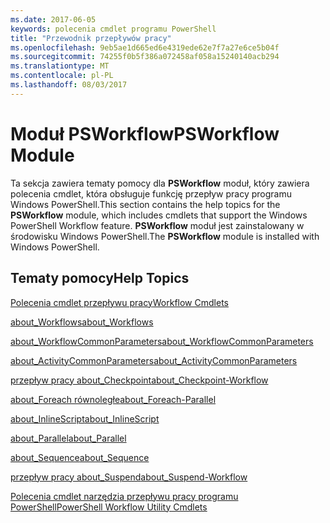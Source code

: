 ```yaml
---
ms.date: 2017-06-05
keywords: polecenia cmdlet programu PowerShell
title: "Przewodnik przepływów pracy"
ms.openlocfilehash: 9eb5ae1d665ed6e4319ede62e7f7a27e6ce5b04f
ms.sourcegitcommit: 74255f0b5f386a072458af058a15240140acb294
ms.translationtype: MT
ms.contentlocale: pl-PL
ms.lasthandoff: 08/03/2017
---
```

# <a name="psworkflow-module"></a><span data-ttu-id="5c6da-103">Moduł PSWorkflow</span><span class="sxs-lookup"><span data-stu-id="5c6da-103">PSWorkflow Module</span></span>
<span data-ttu-id="5c6da-104">Ta sekcja zawiera tematy pomocy dla **PSWorkflow** moduł, który zawiera polecenia cmdlet, która obsługuje funkcję przepływ pracy programu Windows PowerShell.</span><span class="sxs-lookup"><span data-stu-id="5c6da-104">This section contains the help topics for the **PSWorkflow** module, which includes cmdlets that support the Windows PowerShell Workflow feature.</span></span> <span data-ttu-id="5c6da-105">**PSWorkflow** moduł jest zainstalowany w środowisku Windows PowerShell.</span><span class="sxs-lookup"><span data-stu-id="5c6da-105">The **PSWorkflow** module is installed with Windows PowerShell.</span></span>

## <a name="help-topics"></a><span data-ttu-id="5c6da-106">Tematy pomocy</span><span class="sxs-lookup"><span data-stu-id="5c6da-106">Help Topics</span></span>
[<span data-ttu-id="5c6da-107">Polecenia cmdlet przepływu pracy</span><span class="sxs-lookup"><span data-stu-id="5c6da-107">Workflow Cmdlets</span></span>](http://go.microsoft.com/fwlink/?LinkID=245865)

[<span data-ttu-id="5c6da-108">about_Workflows</span><span class="sxs-lookup"><span data-stu-id="5c6da-108">about_Workflows</span></span>](https://technet.microsoft.com/en-us/library/f2897bdd-1b9d-4679-8b19-09840bd40a22)

[<span data-ttu-id="5c6da-109">about_WorkflowCommonParameters</span><span class="sxs-lookup"><span data-stu-id="5c6da-109">about_WorkflowCommonParameters</span></span>](https://technet.microsoft.com/en-us/library/119f968e-618e-439c-b76c-cdd17e6df27c)

[<span data-ttu-id="5c6da-110">about_ActivityCommonParameters</span><span class="sxs-lookup"><span data-stu-id="5c6da-110">about_ActivityCommonParameters</span></span>](https://technet.microsoft.com/en-us/library/8ca60664-37c6-4257-a723-e3c41dd10122)

[<span data-ttu-id="5c6da-111">przepływ pracy about_Checkpoint</span><span class="sxs-lookup"><span data-stu-id="5c6da-111">about_Checkpoint-Workflow</span></span>](https://technet.microsoft.com/en-us/library/3a309488-1e7a-4807-b83b-dedbeac3ee1c)

[<span data-ttu-id="5c6da-112">about_Foreach równoległe</span><span class="sxs-lookup"><span data-stu-id="5c6da-112">about_Foreach-Parallel</span></span>](https://technet.microsoft.com/en-us/library/35704780-dde8-4f5f-9319-5b982148bba7)

[<span data-ttu-id="5c6da-113">about_InlineScript</span><span class="sxs-lookup"><span data-stu-id="5c6da-113">about_InlineScript</span></span>](https://technet.microsoft.com/en-us/library/f88ed5a9-02d6-4bf0-a031-61198e1e7291)

[<span data-ttu-id="5c6da-114">about_Parallel</span><span class="sxs-lookup"><span data-stu-id="5c6da-114">about_Parallel</span></span>](https://technet.microsoft.com/en-us/library/104559a8-e89a-49f5-8c08-e5bf72768cbf)

[<span data-ttu-id="5c6da-115">about_Sequence</span><span class="sxs-lookup"><span data-stu-id="5c6da-115">about_Sequence</span></span>](https://technet.microsoft.com/en-us/library/bda3f81a-be8a-43be-b0df-12bb7e193b9b)

[<span data-ttu-id="5c6da-116">przepływ pracy about_Suspend</span><span class="sxs-lookup"><span data-stu-id="5c6da-116">about_Suspend-Workflow</span></span>](https://technet.microsoft.com/en-us/library/be2ded75-1eca-493e-96c1-758f92b5f199)

[<span data-ttu-id="5c6da-117">Polecenia cmdlet narzędzia przepływu pracy programu PowerShell</span><span class="sxs-lookup"><span data-stu-id="5c6da-117">PowerShell Workflow Utility Cmdlets</span></span>](https://technet.microsoft.com/en-us/library/a5a32019-0d68-4041-935f-1b1cacaf6d3d)

